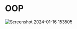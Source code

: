 # OOP
![Screenshot 2024-01-16 153505](https://github.com/midoistory/OOP/assets/118705697/300aeeb6-ded0-46f5-bc9f-d67d8d19c5aa)
